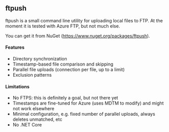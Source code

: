 ## ftpush

ftpush is a small command line utility for uploading local files to FTP.
At the moment it is tested with Azure FTP, but not much else.

You can get it from NuGet (https://www.nuget.org/packages/ftpush).

#### Features

* Directory synchronization
* Timestamp-based file comparison and skipping
* Parallel file uploads (connection per file, up to a limit)
* Exclusion patterns

#### Limitations

* No FTPS: this is definitely a goal, but not there yet
* Timestamps are fine-tuned for Azure (uses MDTM to modify) and might not work elsewhere
* Minimal configuration, e.g. fixed number of parallel uploads, always deletes unmatched, etc
* No .NET Core